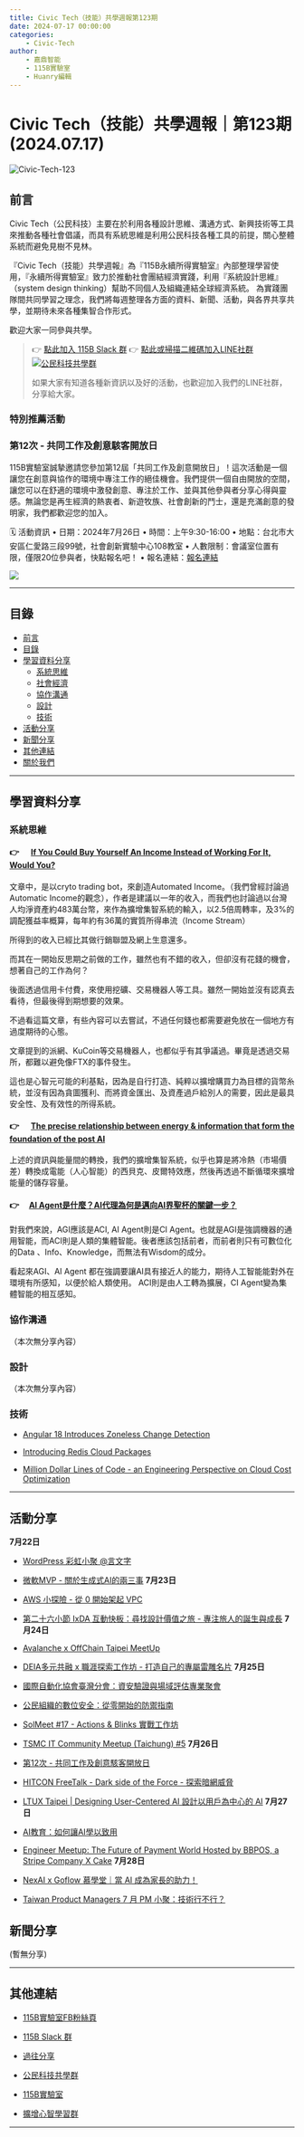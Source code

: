 ```yaml
---
title: Civic Tech（技能）共學週報第123期
date: 2024-07-17 00:00:00
categories:
	- Civic-Tech
author:
	- 嘉鼎智能
	- 115B實驗室
	- Huanry編輯
---
```

# Civic Tech（技能）共學週報｜第123期 (2024.07.17)

![Civic-Tech-123](/img/ct/123.png)

## 前言

Civic Tech（公民科技）主要在於利用各種設計思維、溝通方式、新興技術等工具來推動各種社會倡議，而具有系統思維是利用公民科技各種工具的前提，關心整體系統而避免見樹不見林。

『Civic Tech（技能）共學週報』為『115B永續所得實驗室』內部整理學習使用，『永續所得實驗室』致力於推動社會團結經濟實踐，利用『系統設計思維』（system design thinking）幫助不同個人及組織連結全球經濟系統。
為實踐團隊間共同學習之理念，我們將每週整理各方面的資料、新聞、活動，與各界共享共學，並期待未來各種集智合作形式。

歡迎大家一同參與共學。

>👉  [點此加入 115B Slack 群](https://bit.ly/Slack115b)
>👉  [點此或掃描二維碼加入LINE社群](https://line.me/ti/g2/Dj4AkbdDsY6o4D_CdDUB6Q)
>[![公民科技共學群](/img/產品共學群.jpg)](https://line.me/ti/g2/Dj4AkbdDsY6o4D_CdDUB6Q)
>
>如果大家有知道各種新資訊以及好的活動，也歡迎加入我們的LINE社群，分享給大家。



### 特別推薦活動

### 第12次 - 共同工作及創意駭客開放日

115B實驗室誠摯邀請您參加第12屆「共同工作及創意開放日」！這次活動是一個讓您在創意與協作的環境中專注工作的絕佳機會。我們提供一個自由開放的空間，讓您可以在舒適的環境中激發創意、專注於工作、並與其他參與者分享心得與靈感。無論您是再生經濟的熱衷者、新遊牧族、社會創新的鬥士，還是充滿創意的發明家，我們都歡迎您的加入。

🗓 活動資訊
• 日期：2024年7月26日
• 時間：上午9:30-16:00
• 地點：台北市大安區仁愛路三段99號，社會創新實驗中心108教室
• 人數限制：會議室位置有限，僅限20位參與者，快點報名吧！
• 報名連結：[報名連結](https://www.accupass.com/event/2407150125102056338410)


[![](https://static.accupass.com/eventbanner/2404290709301040746221.jpg)](https://www.accupass.com/event/2407150125102056338410)


---
## 目錄
- [前言](#前言)
- [目錄](#目錄)
- [學習資料分享](#學習資料分享)
	- [系統思維](#系統思維)
	- [社會經濟](#社會經濟)
	- [協作溝通](#協作溝通)
	- [設計](#設計)
	- [技術](#技術)
- [活動分享](#活動分享)
- [新聞分享](#新聞分享)
- [其他連結](#其他連結)
- [關於我們](#關於我們)

---
## 學習資料分享
### 系統思維

#### 👉 &emsp; [If You Could Buy Yourself An Income Instead of Working For It, Would You?](https://medium.com/@automatedincomelifestyle/if-you-could-buy-yourself-an-income-instead-of-working-for-it-would-you-934b604121a0)

文章中，是以cryto trading bot，來創造Automated Income。（我們曾經討論過Automatic Income的觀念），作者是建議以一年的收入，而我們也討論過以台灣人均淨資產約483萬台幣，來作為擴增集智系統的輸入，以2.5倍周轉率，及3%的調配獲益率概算，每年約有36萬的實質所得串流（Income Stream）

所得到的收入已經比其做行銷聯盟及網上生意還多。

而其在一開始反思期之前做的工作，雖然也有不錯的收入，但卻沒有花錢的機會，想著自己的工作為何？

後面透過信用卡付費，來使用挖礦、交易機器人等工具。雖然一開始並沒有認真去看待，但最後得到期想要的效果。

不過看這篇文章，有些內容可以去嘗試，不過任何錢也都需要避免放在一個地方有過度期待的心態。

文章提到的派網、KuCoin等交易機器人，也都似乎有其爭議過。畢竟是透過交易所，都難以避免像FTX的事件發生。

這也是心智元可能的利基點，因為是自行打造、純粹以擴增購買力為目標的貨幣糸統，並沒有因為貪圖獲利、而將資金匯出、及資產過戶給別人的需要，因此是最具安全性、及有效性的所得系統。 


#### 👉 &emsp; [The precise relationship between energy & information that form the foundation of the post AI](https://daveg.medium.com/the-precise-relationship-between-energy-information-that-form-the-foundation-of-the-post-ai-fb4420164446)

上述的資訊與能量間的轉換，我們的擴增集智系統，似乎也算是將冷熱（市場價差）轉換成電能（人心智能）的西貝克、皮爾特效應，然後再透過不斷循環來擴增能量的儲存容量。

#### 👉 &emsp;[AI Agent是什麼？AI代理為何是邁向AI界聖杯的關鍵一步？](https://search.app/EGRheVYFMVJwskQC8)

對我們來說，AGI應該是ACI, AI Agent則是CI Agent。也就是AGI是強調機器的通用智能，而ACI則是人類的集體智能。後者應該包括前者，而前者則只有可數位化的Data 、Info、Knowledge，而無法有Wisdom的成分。

看起來AGI、AI Agent 都在強調要讓AI具有接近人的能力，期待人工智能能對外在環境有所感知，以便於給人類使用。
ACI則是由人工轉為擴展，CI Agent變為集體智能的相互感知。


### 協作溝通

（本次無分享內容）

### 設計

（本次無分享內容）

### 技術

- [Angular 18 Introduces Zoneless Change Detection](https://www.infoq.com/news/2024/07/angular-18-introduces-zoneless/)

- [Introducing Redis Cloud Packages](https://www.infoq.com/news/2024/06/redis-cloud-packages/)


- [Million Dollar Lines of Code - an Engineering Perspective on Cloud Cost Optimization](https://www.infoq.com/articles/cost-optimization-engineering-perspective/)

---
## 活動分享

**7月22日**
- [WordPress 彩虹小聚 @言文字](https://www.meetup.com/taipei-wordpress/events/302133482/)

- [微軟MVP - 關於生成式AI的兩三事](https://www.accupass.com/event/2406011404591120877198)
**7月23日**
- [AWS 小探險 - 從 0 開始架起 VPC](https://www.accupass.com/event/2407150412221519998549)

- [第二十六小節 IxDA 互動快板：尋找設計價值之旅 - 專注旅人的誕生與成長](https://ixda.kktix.cc/events/ixdatw-talk-26)
**7月24日**
- [Avalanche x OffChain Taipei MeetUp](https://lu.ma/oi6sfzug)

- [DEIA多元共融 x 職涯探索工作坊 - 打造自己的專屬雷雕名片](https://www.accupass.com/event/2407030235137078871240)
**7月25日**
- [國際自動化協會臺灣分會：資安驗證與場域評估專業聚會](https://isatw.kktix.cc/events/isa-2024q3-isasecure-1)

- [公民組織的數位安全：從零開始的防禦指南](https://ocftw.kktix.cc/events/csotaipeiworkshop)

- [SolMeet #17 - Actions & Blinks 實戰工作坊](https://www.accupass.com/event/2407140903531217944765)

- [TSMC IT Community Meetup (Taichung) #5](https://tsmcitcommunitymeetup.kktix.cc/events/tsmc-it-meetup-taichung-05)
**7月26日**
- [第12次 - 共同工作及創意駭客開放日](https://www.accupass.com/event/2407150125102056338410)

- [HITCON FreeTalk - Dark side of the Force - 探索暗網威脅](https://hitcon.kktix.cc/events/freetalk20240726)

- [LTUX Taipei | Designing User-Centered AI 設計以用戶為中心的 AI](https://www.accupass.com/event/2406151450341330200505)
**7月27日**
- [AI教育：如何讓AI學以致用](https://www.accupass.com/event/2406270905457239979310)

- [Engineer Meetup: The Future of Payment World Hosted by BBPOS, a Stripe Company X Cake](https://www.accupass.com/event/2405240814421320777330)
**7月28日**
- [NexAI x Goflow 慕學堂｜當 AI 成為家長的助力！](https://www.accupass.com/event/2406200422021669512731)

- [Taiwan Product Managers 7 月 PM 小聚：技術行不行？](https://taiwanproductmanagers.kktix.cc/events/technicalpm)

## 新聞分享

(暫無分享)

---
## 其他連結

- [115B實驗室FB粉絲頁](https://www.facebook.com/%E6%B0%B8%E7%BA%8C%E6%89%80%E5%BE%97%E5%AF%A6%E9%A9%97%E5%AE%A4-102916798609139)

- [115B Slack 群](https://bit.ly/Slack115b)

- [過往分享](/categories/Civic-Tech)

- [公民科技共學群](https://line.me/ti/g2/Dj4AkbdDsY6o4D_CdDUB6Q?utm_source=invitation&utm_medium=link_copy&utm_campaign=default)

- [115B實驗室](https://line.me/ti/g2/asPFU-0w4o9MIRSBdb4gtg?utm_source=invitation&utm_medium=link_copy&utm_campaign=default)

- [擴增心智學習群](https://line.me/ti/g2/asPFU-0w4o9MIRSBdb4gtg?utm_source=invitation&utm_medium=link_copy&utm_campaign=default)

---